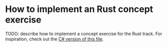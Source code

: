 # How to implement an Rust concept exercise

TODO: describe how to implement a concept exercise for the Rust track. For inspiration, check out the [C# version of this file][csharp-implementing].

[csharp-implementing]: ../../csharp/docs/implementing-a-concept-exercise.md
